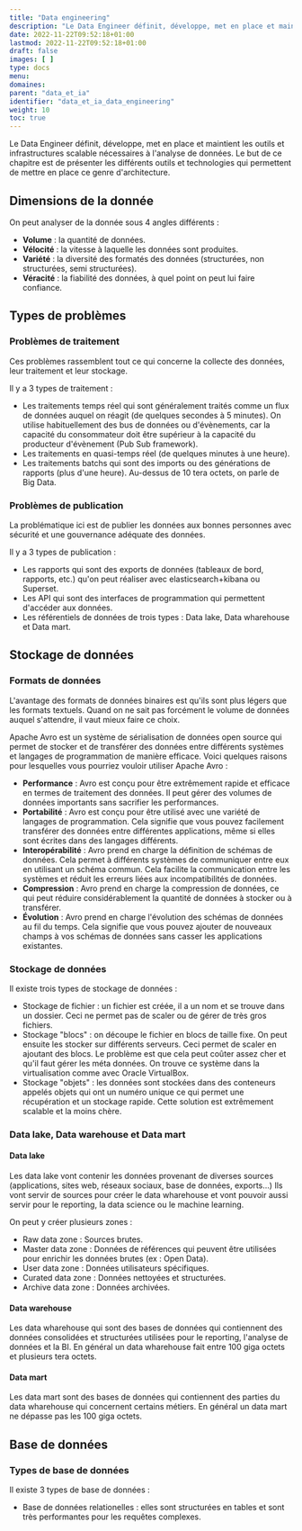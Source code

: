 ```yaml
---
title: "Data engineering"
description: "Le Data Engineer définit, développe, met en place et maintient les outils et infrastructures adéquats à l'analyse de la donnée"
date: 2022-11-22T09:52:18+01:00
lastmod: 2022-11-22T09:52:18+01:00
draft: false
images: [ ]
type: docs
menu:
domaines:
parent: "data_et_ia"
identifier: "data_et_ia_data_engineering"
weight: 10
toc: true
---
```


Le Data Engineer définit, développe, met en place et maintient les outils et infrastructures scalable nécessaires à
l'analyse de données. Le but de ce chapitre est de présenter les différents outils et technologies qui permettent de
mettre en place ce genre d'architecture.

## Dimensions de la donnée

On peut analyser de la donnée sous 4 angles différents :

- **Volume** : la quantité de données.
- **Vélocité** : la vitesse à laquelle les données sont produites.
- **Variété** : la diversité des formatés des données (structurées, non structurées, semi structurées).
- **Véracité** : la fiabilité des données, à quel point on peut lui faire confiance.

## Types de problèmes

### Problèmes de traitement

Ces problèmes rassemblent tout ce qui concerne la collecte des données, leur traitement et leur stockage.

Il y a 3 types de traitement :

- Les traitements temps réel qui sont généralement traités comme un flux de données auquel on réagit (de quelques
  secondes à 5 minutes). On utilise habituellement des bus de données ou d'évènements, car la capacité du consommateur
  doit être supérieur à la capacité du producteur d'évènement (Pub Sub framework).
- Les traitements en quasi-temps réel (de quelques minutes à une heure).
- Les traitements batchs qui sont des imports ou des générations de rapports (plus d'une heure). Au-dessus de 10 tera
  octets, on parle de Big Data.

### Problèmes de publication

La problématique ici est de publier les données aux bonnes personnes avec sécurité et une gouvernance adéquate des
données.

Il y a 3 types de publication :

- Les rapports qui sont des exports de données (tableaux de bord, rapports, etc.) qu'on peut réaliser avec
  elasticsearch+kibana ou Superset.
- Les API qui sont des interfaces de programmation qui permettent d'accéder aux données.
- Les référentiels de données de trois types : Data lake, Data wharehouse et Data mart.

## Stockage de données

### Formats de données

L'avantage des formats de données binaires est qu'ils sont plus légers que les formats textuels. Quand on ne sait pas
forcément le volume de données auquel s'attendre, il vaut mieux faire ce choix.

Apache Avro est un système de sérialisation de données open source qui permet de stocker et de transférer des données
entre différents systèmes et langages de programmation de manière efficace. Voici quelques raisons pour lesquelles vous
pourriez vouloir utiliser Apache Avro :

- **Performance** : Avro est conçu pour être extrêmement rapide et efficace en termes de traitement des données. Il peut
  gérer des volumes de données importants sans sacrifier les performances.
- **Portabilité** : Avro est conçu pour être utilisé avec une variété de langages de programmation. Cela signifie que
  vous pouvez facilement transférer des données entre différentes applications, même si elles sont écrites dans des
  langages différents.
- **Interopérabilité** : Avro prend en charge la définition de schémas de données. Cela permet à différents systèmes de
  communiquer entre eux en utilisant un schéma commun. Cela facilite la communication entre les systèmes et réduit les
  erreurs liées aux incompatibilités de données.
- **Compression** : Avro prend en charge la compression de données, ce qui peut réduire considérablement la quantité de
  données à stocker ou à transférer.
- **Évolution** : Avro prend en charge l'évolution des schémas de données au fil du temps. Cela signifie que vous pouvez
  ajouter de nouveaux champs à vos schémas de données sans casser les applications existantes.

### Stockage de données

Il existe trois types de stockage de données :

- Stockage de fichier : un fichier est créée, il a un nom et se trouve dans un dossier. Ceci ne permet pas de scaler ou
  de gérer de très gros fichiers.
- Stockage "blocs" : on découpe le fichier en blocs de taille fixe. On peut ensuite les stocker sur différents serveurs.
  Ceci permet de scaler en ajoutant des blocs. Le problème est que cela peut coûter assez cher et qu'il faut gérer les
  méta données. On trouve ce système dans la virtualisation comme avec Oracle VirtualBox.
- Stockage "objets" : les données sont stockées dans des conteneurs appelés objets qui ont un numéro unique ce qui
  permet une récupération et un stockage rapide. Cette solution est extrêmement scalable et la moins chère.

### Data lake, Data warehouse et Data mart

#### Data lake

Les data lake vont contenir les données provenant de diverses sources (applications, sites web, réseaux sociaux, base de
données, exports...) Ils vont servir de sources pour créer le data wharehouse et vont pouvoir aussi servir pour le
reporting, la data science ou le machine learning.

On peut y créer plusieurs zones :

- Raw data zone : Sources brutes.
- Master data zone : Données de références qui peuvent être utilisées pour enrichir les données brutes (ex : Open Data).
- User data zone : Données utilisateurs spécifiques.
- Curated data zone : Données nettoyées et structurées.
- Archive data zone : Données archivées.

#### Data warehouse

Les data wharehouse qui sont des bases de données qui contiennent des données consolidées et structurées utilisées pour
le reporting, l'analyse de données et la BI. En général un data wharehouse fait entre 100 giga octets et plusieurs tera
octets.

#### Data mart

Les data mart sont des bases de données qui contiennent des parties du data wharehouse qui concernent certains métiers.
En général un data mart ne dépasse pas les 100 giga octets.

## Base de données

### Types de base de données

Il existe 3 types de base de données :

- Base de données relationelles : elles sont structurées en tables et sont très performantes pour les requêtes
  complexes.
